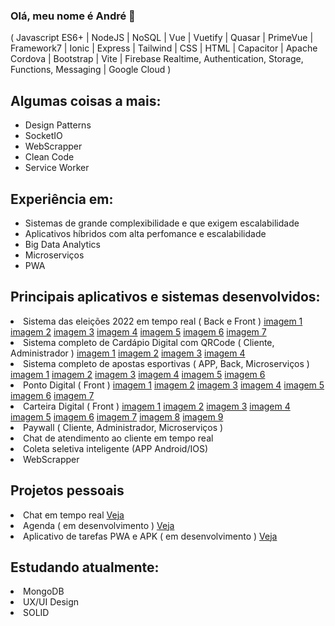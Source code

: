 ### Olá, meu nome é André 👋
( Javascript ES6+ | NodeJS | NoSQL | Vue | Vuetify | Quasar | PrimeVue | Framework7 | Ionic | Express | Tailwind | CSS | HTML | Capacitor | Apache Cordova | Bootstrap | Vite | Firebase Realtime, Authentication, Storage, Functions, Messaging | Google Cloud )

<h2>Algumas coisas a mais:</h2>
<ul>
  <li>Design Patterns</li>
  <li>SocketIO</li>
  <li>WebScrapper</li>
  <li>Clean Code</li>
  <li>Service Worker</li>
</ul>
<h2>Experiência em:</h2>
<ul>
  <li>Sistemas de grande complexibilidade e que exigem escalabilidade</li>
  <li>Aplicativos híbridos com alta perfomance e escalabilidade</li>
  <li>Big Data Analytics</li>
  <li>Microserviços</li>
  <li>PWA</li>
</ul>
<h2>Principais aplicativos e sistemas desenvolvidos:</h2>
<li>Sistema das eleições 2022 em tempo real ( Back e Front )
  <a href="https://firebasestorage.googleapis.com/v0/b/playum-f71b9.appspot.com/o/localhost_1217_(iPhone%20SE)%20(2).png?alt=media&token=6fd13660-22f3-43f3-bde2-b1313ec84575">imagem 1</a>
  <a href="https://firebasestorage.googleapis.com/v0/b/playum-f71b9.appspot.com/o/localhost_1217_(iPhone%20SE)%20(3).png?alt=media&token=38ae8374-146e-415e-a08d-ab9e91615485">imagem 2</a>
  <a href="https://firebasestorage.googleapis.com/v0/b/playum-f71b9.appspot.com/o/localhost_1217_(iPhone%20SE)%20(4).png?alt=media&token=25720c34-1b9b-47c3-a7b1-246aaeed1e50">imagem 3</a>
   <a href="https://firebasestorage.googleapis.com/v0/b/playum-f71b9.appspot.com/o/eleicoes.png?alt=media&token=61163daa-f1e2-471e-8a49-312d593063ef">imagem 4</a>
  <a href="https://firebasestorage.googleapis.com/v0/b/playum-f71b9.appspot.com/o/eleicoes%20(1).png?alt=media&token=469bbbfa-eb9d-4f18-9fce-8e6158a7eb06">imagem 5</a>
  <a href="https://firebasestorage.googleapis.com/v0/b/playum-f71b9.appspot.com/o/eleicoes%20(3).png?alt=media&token=c2cdee79-743e-4a3b-9d7e-b8a4832d41d0">imagem 6</a>
  <a href="https://firebasestorage.googleapis.com/v0/b/playum-f71b9.appspot.com/o/eleicoes%20(2).png?alt=media&token=7dda12a4-f3dc-4b9c-95ec-3b0206ff8709">imagem 7</a>
</li>
<li>Sistema completo de Cardápio Digital com QRCode ( Cliente, Administrador ) 
 <a href="https://firebasestorage.googleapis.com/v0/b/playum-f71b9.appspot.com/o/cardapio.playum.com.br__restaurant%3D9tk21CpjWWZ2k6tkQxJFmGGcnEl1%26table%3D39900(iPhone%20SE)%20(8).png?alt=media&token=9634e343-c3e8-4419-9c4a-65a056c16111">imagem 1</a>
  <a href="https://firebasestorage.googleapis.com/v0/b/playum-f71b9.appspot.com/o/cardapio.playum.com.br__restaurant%3D9tk21CpjWWZ2k6tkQxJFmGGcnEl1%26table%3D39900(iPhone%20SE)%20(2).png?alt=media&token=782274ac-e665-4f61-9071-25f78d7b3d79">imagem 2</a>
  <a href="https://firebasestorage.googleapis.com/v0/b/playum-f71b9.appspot.com/o/cardapio.playum.com.br__restaurant%3D9tk21CpjWWZ2k6tkQxJFmGGcnEl1%26table%3D39900(iPhone%20SE)%20(1).png?alt=media&token=7d90aa08-aec1-4706-94f2-796442a2488d">imagem 3</a>
    <a href="https://firebasestorage.googleapis.com/v0/b/playum-f71b9.appspot.com/o/cardapio.playum.com.br__restaurant%3D9tk21CpjWWZ2k6tkQxJFmGGcnEl1%26table%3D39900(iPhone%20SE)%20(9).png?alt=media&token=a7e8482f-4a14-4521-9eeb-98595929ac25">imagem 
4</a>
</li>
<li>Sistema completo de apostas esportivas ( APP, Back, Microserviços )
 <a href="https://firebasestorage.googleapis.com/v0/b/playum-f71b9.appspot.com/o/futbolao1%20(1).jpg?alt=media&token=129682c7-e5b2-4142-b414-3bd9c45a87cc">imagem 1</a>
   <a href="https://firebasestorage.googleapis.com/v0/b/playum-f71b9.appspot.com/o/futbolao1%20(8).jpg?alt=media&token=0b66b069-8dc0-4dfd-8080-20ad7ffc565a">imagem 2</a>
  <a href="https://firebasestorage.googleapis.com/v0/b/playum-f71b9.appspot.com/o/futbolao1%20(3).jpg?alt=media&token=99883b89-2263-4c7e-b3b5-bb915ed37f04">imagem 3</a>
  <a href="https://firebasestorage.googleapis.com/v0/b/playum-f71b9.appspot.com/o/futbolao1%20(4).jpg?alt=media&token=409d2bb8-bd21-49f8-a4ef-cf4a1f607661">imagem 4</a>
  <a href="https://firebasestorage.googleapis.com/v0/b/playum-f71b9.appspot.com/o/futbolao1%20(5).jpg?alt=media&token=52430b84-5a13-4db0-b1fa-5dd6797e4f03">imagem 
5</a>
   <a href="https://firebasestorage.googleapis.com/v0/b/playum-f71b9.appspot.com/o/futbolao1%20(7).jpg?alt=media&token=f7daa171-4936-412c-8aba-060266cefb79">imagem 
6</a>
</li>
<li>Ponto Digital ( Front )
 <a href="https://firebasestorage.googleapis.com/v0/b/playum-f71b9.appspot.com/o/asoponto.png?alt=media&token=fc2ec08c-8fd8-4b7e-9bdb-fcdd5fd1b508">imagem 1</a>
  <a href="https://firebasestorage.googleapis.com/v0/b/playum-f71b9.appspot.com/o/asoponto%20(1).png?alt=media&token=bd806285-6e39-4ba3-8fc2-34c073016fc1">imagem 2</a>
  <a href="https://firebasestorage.googleapis.com/v0/b/playum-f71b9.appspot.com/o/asoponto%20(2).png?alt=media&token=28b5e5ef-aa57-4e24-a5b7-b7e633f08510">imagem 3</a>
  <a href="https://firebasestorage.googleapis.com/v0/b/playum-f71b9.appspot.com/o/asoponto%20(3).png?alt=media&token=4febe49f-7527-4c0c-992b-3f09f182c35f">imagem 4</a>
  <a href="https://firebasestorage.googleapis.com/v0/b/playum-f71b9.appspot.com/o/asoponto%20(4).png?alt=media&token=7053c1e7-40cc-4906-8005-c63b9ad2e7b9">imagem 
5</a>
   <a href="https://firebasestorage.googleapis.com/v0/b/playum-f71b9.appspot.com/o/asoponto%20(5).png?alt=media&token=196c8db9-b922-4a63-a8ff-9be937344e81">imagem 
6</a>
    <a href="https://firebasestorage.googleapis.com/v0/b/playum-f71b9.appspot.com/o/asoponto%20(6).png?alt=media&token=1ed833d4-f11d-4a0f-adf6-be62c8ca2b1b">imagem 
7</a>
</li>
<li>Carteira Digital ( Front )
 <a href="https://firebasestorage.googleapis.com/v0/b/playum-f71b9.appspot.com/o/asopay%20(1).png?alt=media&token=864b8ea7-bd2c-4817-855f-58b8fd78f95d">imagem 1</a>
  <a href="https://firebasestorage.googleapis.com/v0/b/playum-f71b9.appspot.com/o/asopay%20(2).png?alt=media&token=2ab7295c-7b5f-4e19-b619-e0a017fd0985">imagem 2</a>
  <a href="https://firebasestorage.googleapis.com/v0/b/playum-f71b9.appspot.com/o/asopay%20(3).png?alt=media&token=97d1ee00-162b-4175-91c6-abfe7825991a">imagem 3</a>
  <a href="https://firebasestorage.googleapis.com/v0/b/playum-f71b9.appspot.com/o/asopay%20(4).png?alt=media&token=3847542e-e3f8-488b-a8a8-e70ad7a9f5b3">imagem 4</a>
  <a href="https://firebasestorage.googleapis.com/v0/b/playum-f71b9.appspot.com/o/asopay%20(5).png?alt=media&token=edc6f0fe-b24f-4ef9-aa77-40fc4b2bbf06">imagem 
5</a>
   <a href="https://firebasestorage.googleapis.com/v0/b/playum-f71b9.appspot.com/o/asopay%20(6).png?alt=media&token=7189144c-2516-467e-910b-981d2ea0b0e3">imagem 
6</a>
    <a href="https://firebasestorage.googleapis.com/v0/b/playum-f71b9.appspot.com/o/asopay.jpg?alt=media&token=d4b0d4b5-1902-49a4-820b-5f707a835caf">imagem 
7</a>
   <a href="https://firebasestorage.googleapis.com/v0/b/playum-f71b9.appspot.com/o/asopay%20(8).png?alt=media&token=ebd650bf-d684-4304-b231-5528debda8e0">imagem 
8</a>
   <a href="https://firebasestorage.googleapis.com/v0/b/playum-f71b9.appspot.com/o/asopay%20(7).png?alt=media&token=89846eea-1a6a-498d-8eb9-9114a8536e9c">imagem 
9</a>
</li>
<li>Paywall ( Cliente, Administrador, Microserviços )</li>
<li>Chat de atendimento ao cliente em tempo real</li>
<li>Coleta seletiva inteligente (APP Android/IOS)</li>
<li>WebScrapper</li>
<h2>Projetos pessoais</h2>
<li>Chat em tempo real <a href="https://andre-projetos.web.app/">Veja</a></li>
<li>Agenda ( em desenvolvimento ) <a href="https://play-7ccf8.web.app/">Veja</a></li>
<li>Aplicativo de tarefas PWA e APK ( em desenvolvimento ) <a href="https://ionic-project-bd4a7.web.app/">Veja</a></li>
<h2>Estudando atualmente:</h2>
<li>MongoDB</li>
<li>UX/UI Design</li>
<li>SOLID</li>
